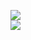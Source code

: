 [![](https://img.shields.io/badge/Made%20With-Github%20Spray-lightgrey.svg?style=for-the-badge&logo=github)](https://github.com/Annihil/github-spray#9432)  
[![](https://i.imgur.com/2DrTn0Z.gif)](https://github.com/Annihil/github-spray)